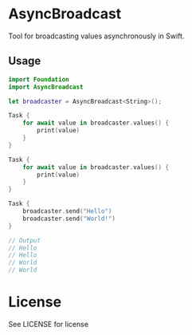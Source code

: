 # AsyncBroadcast

Tool for broadcasting values asynchronously in Swift.

## Usage

````Swift
import Foundation
import AsyncBroadcast

let broadcaster = AsyncBroadcast<String>();

Task {
	for await value in broadcaster.values() {
		print(value)
	}
}

Task {
	for await value in broadcaster.values() {
		print(value)
	}
}

Task {
	broadcaster.send("Hello")
	broadcaster.send("World!")
}

// Output
// Hello
// Hello
// World
// World
````

# License

See LICENSE for license
